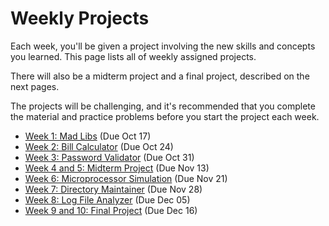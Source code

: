 # Weekly Projects

Each week, you'll be given a project involving the new skills and concepts you
learned. This page lists all of weekly assigned projects.

There will also be a midterm project and a final project, described on the next
pages.

The projects will be challenging, and it's recommended that you complete the
material and practice problems before you start the project each week.

- [Week 1: Mad Libs](https://github.com/kiboschool/mad-libs) (Due Oct 17)
- [Week 2: Bill Calculator](https://github.com/kiboschool/rock-paper-scissors) (Due Oct 24)
- [Week 3: Password Validator](https://github.com/kiboschool/password-validator) (Due Oct 31)
- [Week 4 and 5: Midterm Project](./midterm-project.md) (Due Nov 13)
- [Week 6: Microprocessor Simulation](https://github.com/kiboschool/microprocessor-simulation) (Due Nov 21)
- [Week 7: Directory Maintainer](https://github.com/kiboschool/directory-maintainer) (Due Nov 28)
- [Week 8: Log File Analyzer](https://github.com/kiboschool/log-analyzer) (Due Dec 05)
- [Week 9 and 10: Final Project](./final-project.md) (Due Dec 16)
